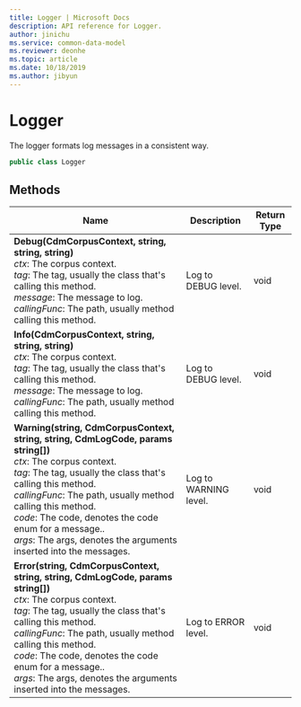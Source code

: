 ```yaml
---
title: Logger | Microsoft Docs
description: API reference for Logger.
author: jinichu
ms.service: common-data-model
ms.reviewer: deonhe 
ms.topic: article
ms.date: 10/18/2019
ms.author: jibyun
---
```


# Logger

The logger formats log messages in a consistent way.

```csharp
public class Logger
```

## Methods
|Name|Description|Return Type|
|---|---|---|
|**Debug(CdmCorpusContext, string, string, string)**<br/>*ctx*: The corpus context.<br/>*tag*: The tag, usually the class that's calling this method.<br/>*message*: The message to log.<br/>*callingFunc*: The path, usually method calling this method.|Log to DEBUG level.|void|
|**Info(CdmCorpusContext, string, string, string)**<br/>*ctx*: The corpus context.<br/>*tag*: The tag, usually the class that's calling this method.<br/>*message*: The message to log.<br/>*callingFunc*: The path, usually method calling this method.|Log to DEBUG level.|void|
|**Warning(string, CdmCorpusContext, string, string, CdmLogCode, params string[])**<br/>*ctx*: The corpus context.<br/>*tag*: The tag, usually the class that's calling this method.<br/>*callingFunc*: The path, usually method calling this method.<br/>*code*:  The code, denotes the code enum for a message..<br/>*args*: The args, denotes the arguments inserted into the messages.|Log to WARNING level.|void|
|**Error(string, CdmCorpusContext, string, string, CdmLogCode, params string[])**<br/>*ctx*: The corpus context.<br/>*tag*: The tag, usually the class that's calling this method.<br/>*callingFunc*: The path, usually method calling this method.<br/>*code*:  The code, denotes the code enum for a message..<br/>*args*: The args, denotes the arguments inserted into the messages.|Log to ERROR level.|void|
